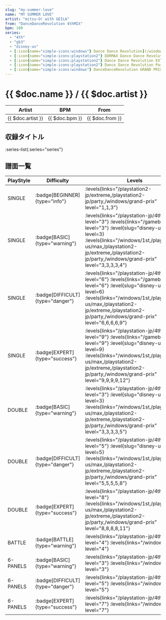 ```yaml
---
slug: "my-summer-love"
name: "MY SUMMER LOVE"
artist: "mitsu-O! with GEILA"
from: "DanceDanceRevolution 4thMIX"
bpm: 100
series:
  - "4th"
  - "gb3"
  - "disney-us"
  - [:icon{name="simple-icons:windows"} Dance Dance Revolution](/windows/1st)
  - [:icon{name="simple-icons:playstation2"} DDRMAX Dance Dance Revolution :icon{name="flag:us-4x3"}](/playstation2-us/max)
  - [:icon{name="simple-icons:playstation2"} Dance Dance Revolution EXTREME :icon{name="flag:jp-4x3"}](/playstation2-jp/extreme)
  - [:icon{name="simple-icons:playstation2"} Dance Dance Revolution Party Collection :icon{name="flag:jp-4x3"}](/playstation2-jp/party)
  - [:icon{name="simple-icons:windows"} DanceDanceRevolution GRAND PRIX (グランプリプレー)](/windows/grand-prix)
---
```


# {{ $doc.name }} / {{ $doc.artist }}

|Artist|BPM|From|
|------|---|----|
|{{ $doc.artist }}|{{ $doc.bpm }}|{{ $doc.from }}|

## 収録タイトル

:series-list{:series="series"}

## 譜面一覧

|PlayStyle|Difficulty|Levels|Notes|Movie|
|---------|----------|------|-----|-----|
|SINGLE| :badge[BEGINNER]{type="info"}| :levels{links="/playstation2-jp/extreme,/playstation2-jp/party,/windows/grand-prix" level="1,1,3"}|65/0||
|SINGLE| :badge[BASIC]{type="warning"}|<div class="field is-grouped is-grouped-multiline"> :levels{links="/playstation-jp/4th" level="3"} :levels{links="/gameboy/gb3" level="3"} :level{slug="disney-us" level=3} :levels{links="/windows/1st,/playstation2-us/max,/playstation2-jp/extreme,/playstation2-jp/party,/windows/grand-prix" level="3,3,3,3,4"}</div>|117/0||
|SINGLE| :badge[DIFFICULT]{type="danger"}|<div class="field is-grouped is-grouped-multiline"> :levels{links="/playstation-jp/4th" level="6"} :levels{links="/gameboy/gb3" level="6"} :level{slug="disney-us" level=6} :levels{links="/windows/1st,/playstation2-us/max,/playstation2-jp/extreme,/playstation2-jp/party,/windows/grand-prix" level="6,6,6,6,9"}</div>|189/0||
|SINGLE| :badge[EXPERT]{type="success"}|<div class="field is-grouped is-grouped-multiline"> :levels{links="/playstation-jp/4th" level="9"} :levels{links="/gameboy/gb3" level="9"} :level{slug="disney-us" level=9} :levels{links="/windows/1st,/playstation2-us/max,/playstation2-jp/extreme,/playstation2-jp/party,/windows/grand-prix" level="9,9,9,9,12"}</div>|260/0||
|DOUBLE| :badge[BASIC]{type="warning"}|<div class="field is-grouped is-grouped-multiline"> :levels{links="/playstation-jp/4th" level="3"} :level{slug="disney-us" level=3} :levels{links="/windows/1st,/playstation2-us/max,/playstation2-jp/extreme,/playstation2-jp/party,/windows/grand-prix" level="3,3,3,3,5"}</div>|119/0||
|DOUBLE| :badge[DIFFICULT]{type="danger"}|<div class="field is-grouped is-grouped-multiline"> :levels{links="/playstation-jp/4th" level="5"} :level{slug="disney-us" level=5} :levels{links="/windows/1st,/playstation2-us/max,/playstation2-jp/extreme,/playstation2-jp/party,/windows/grand-prix" level="5,5,5,5,8"}</div>|186/0||
|DOUBLE| :badge[EXPERT]{type="success"}|<div class="field is-grouped is-grouped-multiline"> :levels{links="/playstation-jp/4th" level="8"} :levels{links="/windows/1st,/playstation2-us/max,/playstation2-jp/extreme,/playstation2-jp/party,/windows/grand-prix" level="8,8,8,8,11"}</div>|244/0||
|BATTLE| :badge[BATTLE]{type="warning"}|<div class="field is-grouped is-grouped-multiline"> :levels{links="/playstation-jp/4th" level="4"} :levels{links="/windows/1st" level="4"}</div>|||
|6-PANELS| :badge[BASIC]{type="warning"}|<div class="field is-grouped is-grouped-multiline"> :levels{links="/playstation-jp/4th" level="3"} :levels{links="/windows/1st" level="3"}</div>|119/0||
|6-PANELS| :badge[DIFFICULT]{type="danger"}|<div class="field is-grouped is-grouped-multiline"> :levels{links="/playstation-jp/4th" level="5"} :levels{links="/windows/1st" level="5"}</div>|186/0||
|6-PANELS| :badge[EXPERT]{type="success"}|<div class="field is-grouped is-grouped-multiline"> :levels{links="/playstation-jp/4th" level="7"} :levels{links="/windows/1st" level="7"}</div>|246/0||
